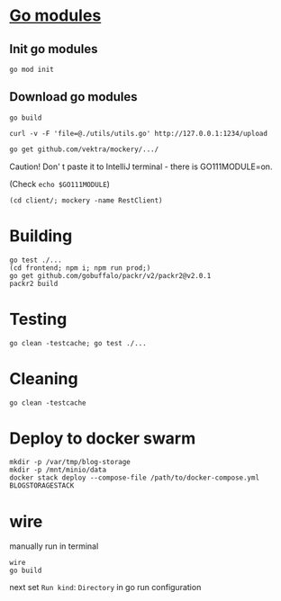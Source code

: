 
# [Go modules](https://github.com/golang/go/wiki/Modules#quick-start)

## Init go modules
```
go mod init
```

## Download go modules
```
go build
```

```
curl -v -F 'file=@./utils/utils.go' http://127.0.0.1:1234/upload
```

```bash
go get github.com/vektra/mockery/.../
```
Caution! Don' t paste it to IntelliJ terminal - there is GO111MODULE=on.

(Check `echo $GO111MODULE`)


```
(cd client/; mockery -name RestClient)
```

# Building
```
go test ./...
(cd frontend; npm i; npm run prod;)
go get github.com/gobuffalo/packr/v2/packr2@v2.0.1
packr2 build
```

# Testing
```
go clean -testcache; go test ./...
```

# Cleaning
```
go clean -testcache
```

# Deploy to docker swarm
```
mkdir -p /var/tmp/blog-storage
mkdir -p /mnt/minio/data
docker stack deploy --compose-file /path/to/docker-compose.yml BLOGSTORAGESTACK
```

# wire
manually run in terminal
```
wire
go build
```

next set `Run kind`: `Directory` in go run configuration